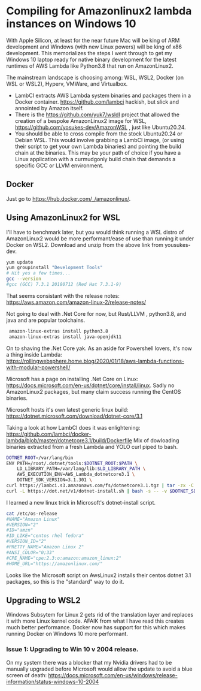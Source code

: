 # Compiling for Amazonlinux2 lambda instances on Windows 10
With Apple Silicon, at least for the near future Mac will be king of ARM development and Windows (with new Linux powers) will be king of x86 development. This memorializes the steps I went through to get my Windows 10 laptop ready for native binary development for the latest runtimes of AWS Lambda like Python3.8 that run on AmazonLinux2.

The mainstream landscape is choosing among: WSL, WSL2, Docker (on WSL or WSL2), Hyperv, VMWare, and Virtualbox.
* LambCI extracts AWS Lambda system binaries and packages them in a Docker container. https://github.com/lambci hackish, but slick and annointed by Amazon itself.
* There is the https://github.com/yuk7/wsldl project that allowed the creation of a bespoke AmazonLinux2 image for WSL, https://github.com/yosukes-dev/AmazonWSL , just like Ubuntu20.24.
* You should be able to cross compile from the stock Ubuntu20.24 or Debian WSL. This would involve grabbing a LambCI image, (or using their script to get your own Lambda binaries) and pointing the build chain at the binaries. This may be your path of choice if you have a Linux application with a curmudgonly build chain that demands a specific GCC or LLVM environment. 

## Docker
Just go to https://hub.docker.com/_/amazonlinux/. 

## Using AmazonLinux2 for WSL
I'll have to benchmark later, but you would think running a WSL distro of AmazonLinux2 would be more performant/ease of use than running it under Docker on WSL2. Download and unzip from the above link from yousukes-dev.

```bash
yum update
yum groupinstall "Development Tools"
# Hit yes a few times...
gcc --version
#gcc (GCC) 7.3.1 20180712 (Red Hat 7.3.1-9)
```
That seems consistant with the release notes: https://aws.amazon.com/amazon-linux-2/release-notes/

Not going to deal with .Net Core for now, but Rust/LLVM , python3.8, and java and are popular toolchains.
```bash
 amazon-linux-extras install python3.8
 amazon-linux-extras install java-openjdk11
```
On to shaving the .Net Core yak. As an aside for Powershell lovers, it's now a thing inside Lambda: https://rollingwebsphere.home.blog/2020/01/18/aws-lambda-functions-with-modular-powershell/

Microsoft has a page on installing .Net Core on Linux: https://docs.microsoft.com/en-us/dotnet/core/install/linux.
Sadly no AmazonLinux2 packages, but many claim success running the CentOS binaries.

Microsoft hosts it's own latest generic linux build: https://dotnet.microsoft.com/download/dotnet-core/3.1

Taking a look at how LambCI does it was enlightening: https://github.com/lambci/docker-lambda/blob/master/dotnetcore3.1/build/Dockerfile
Mix of dowloading binaries extracted from a fresh Lambda and YOLO curl piped to bash.
```bash
DOTNET_ROOT=/var/lang/bin
ENV PATH=/root/.dotnet/tools:$DOTNET_ROOT:$PATH \
    LD_LIBRARY_PATH=/var/lang/lib:$LD_LIBRARY_PATH \
    AWS_EXECUTION_ENV=AWS_Lambda_dotnetcore3.1 \
    DOTNET_SDK_VERSION=3.1.301 \
curl https://lambci.s3.amazonaws.com/fs/dotnetcore3.1.tgz | tar -zx -C / && \
curl -L https://dot.net/v1/dotnet-install.sh | bash -s -- -v $DOTNET_SDK_VERSION -i $DOTNET_ROOT
```
I learned a new linux trick in Microsoft's dotnet-install script.
```bash
cat /etc/os-release
#NAME="Amazon Linux"
#VERSION="2"
#ID="amzn"
#ID_LIKE="centos rhel fedora"
#VERSION_ID="2"
#PRETTY_NAME="Amazon Linux 2"
#ANSI_COLOR="0;33"
#CPE_NAME="cpe:2.3:o:amazon:amazon_linux:2"
#HOME_URL="https://amazonlinux.com/"
```
Looks like the Microsoft script on AwsLinux2 installs their centos dotnet 3.1 packages, so this is the "standard" way to do it.


## Upgrading to WSL2
Windows Subsytem for Linux 2 gets rid of the translation layer and replaces it with more Linux kernel code. AFAIK from what I have read this creates much better performance. Docker now has support for this which makes running Docker on Windows 10 more performant.

### Issue 1: Upgrading to Win 10 v 2004 release.
On my system there was a blocker that my Nvidia drivers had to be manually upgraded before Microsoft would allow the update to avoid a blue screen of death:
https://docs.microsoft.com/en-us/windows/release-information/status-windows-10-2004
